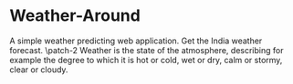 # Weather-Around
A simple weather predicting web application.
Get the India weather forecast. 
\patch-2
Weather is the state of the atmosphere, describing for example the degree to which it is hot or cold, wet or dry, calm or stormy, clear or cloudy.
